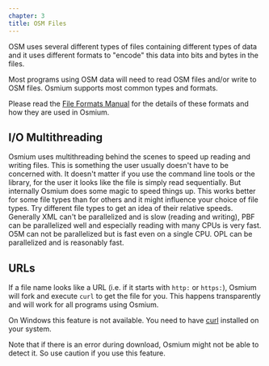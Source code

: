 ```yaml
---
chapter: 3
title: OSM Files
---
```


OSM uses several different types of files containing different
types of data and it uses different formats to "encode" this data into bits
and bytes in the files.

Most programs using OSM data will need to read OSM files and/or write to
OSM files. Osmium supports most common types and formats.

Please read the <a href="/file-formats-manual/">File Formats Manual</a>
for the details of these formats and how they are used in Osmium.

## I/O Multithreading

Osmium uses multithreading behind the scenes to speed up reading and writing
files. This is something the user usually doesn't have to be concerned with.
It doesn't matter if you use the command line tools or the library, for the
user it looks like the file is simply read sequentially. But internally Osmium
does some magic to speed things up. This works better for some file types than
for others and it might influence your choice of file types. Try different file
types to get an idea of their relative speeds. Generally XML can't be
parallelized and is slow (reading and writing), PBF can be parallelized well
and especially reading with many CPUs is very fast. O5M can not be parallelized
but is fast even on a single CPU. OPL can be parallelized and is reasonably
fast.

## URLs

If a file name looks like a URL (i.e. if it starts with `http:` or `https:`),
Osmium will fork and execute `curl` to get the file for you. This happens
transparently and will work for all programs using Osmium.

On Windows this feature is not available. You need to have
[curl](https://curl.se/) installed on your system.

Note that if there is an error during download, Osmium might not be able to
detect it. So use caution if you use this feature.

